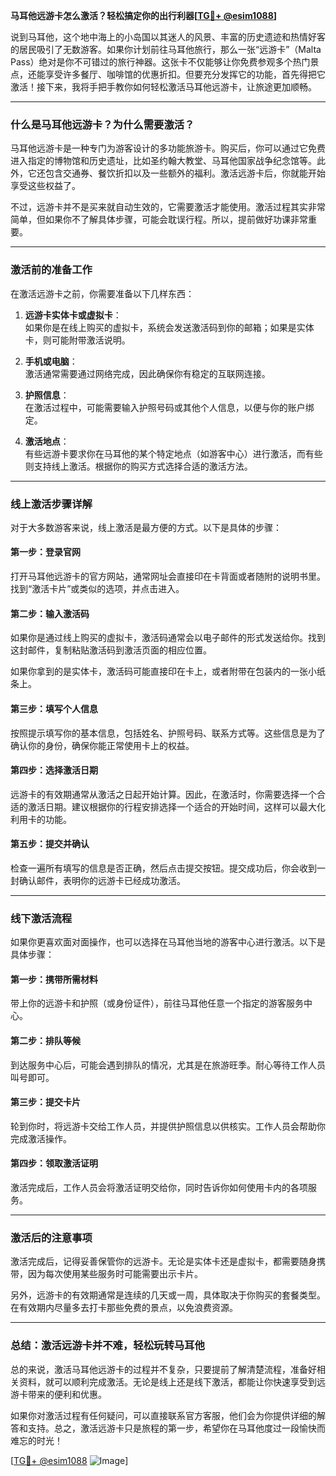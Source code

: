 **马耳他远游卡怎么激活？轻松搞定你的出行利器[[TG💪+ @esim1088](https://t.me/s/esim1088)]**

说到马耳他，这个地中海上的小岛国以其迷人的风景、丰富的历史遗迹和热情好客的居民吸引了无数游客。如果你计划前往马耳他旅行，那么一张“远游卡”（Malta Pass）绝对是你不可错过的旅行神器。这张卡不仅能够让你免费参观多个热门景点，还能享受许多餐厅、咖啡馆的优惠折扣。但要充分发挥它的功能，首先得把它激活！接下来，我将手把手教你如何轻松激活马耳他远游卡，让旅途更加顺畅。

---

### **什么是马耳他远游卡？为什么需要激活？**

马耳他远游卡是一种专门为游客设计的多功能旅游卡。购买后，你可以通过它免费进入指定的博物馆和历史遗址，比如圣约翰大教堂、马耳他国家战争纪念馆等。此外，它还包含交通券、餐饮折扣以及一些额外的福利。激活远游卡后，你就能开始享受这些权益了。

不过，远游卡并不是买来就自动生效的，它需要激活才能使用。激活过程其实非常简单，但如果你不了解具体步骤，可能会耽误行程。所以，提前做好功课非常重要。

---

### **激活前的准备工作**

在激活远游卡之前，你需要准备以下几样东西：

1. **远游卡实体卡或虚拟卡**：  
   如果你是在线上购买的虚拟卡，系统会发送激活码到你的邮箱；如果是实体卡，则可能附带激活说明。

2. **手机或电脑**：  
   激活通常需要通过网络完成，因此确保你有稳定的互联网连接。

3. **护照信息**：  
   在激活过程中，可能需要输入护照号码或其他个人信息，以便与你的账户绑定。

4. **激活地点**：  
   有些远游卡要求你在马耳他的某个特定地点（如游客中心）进行激活，而有些则支持线上激活。根据你的购买方式选择合适的激活方法。

---

### **线上激活步骤详解**

对于大多数游客来说，线上激活是最方便的方式。以下是具体的步骤：

#### **第一步：登录官网**
打开马耳他远游卡的官方网站，通常网址会直接印在卡背面或者随附的说明书里。找到“激活卡片”或类似的选项，并点击进入。

#### **第二步：输入激活码**
如果你是通过线上购买的虚拟卡，激活码通常会以电子邮件的形式发送给你。找到这封邮件，复制粘贴激活码到激活页面的相应位置。

如果你拿到的是实体卡，激活码可能直接印在卡上，或者附带在包装内的一张小纸条上。

#### **第三步：填写个人信息**
按照提示填写你的基本信息，包括姓名、护照号码、联系方式等。这些信息是为了确认你的身份，确保你能正常使用卡上的权益。

#### **第四步：选择激活日期**
远游卡的有效期通常从激活之日起开始计算。因此，在激活时，你需要选择一个合适的激活日期。建议根据你的行程安排选择一个适合的开始时间，这样可以最大化利用卡的功能。

#### **第五步：提交并确认**
检查一遍所有填写的信息是否正确，然后点击提交按钮。提交成功后，你会收到一封确认邮件，表明你的远游卡已经成功激活。

---

### **线下激活流程**

如果你更喜欢面对面操作，也可以选择在马耳他当地的游客中心进行激活。以下是具体步骤：

#### **第一步：携带所需材料**
带上你的远游卡和护照（或身份证件），前往马耳他任意一个指定的游客服务中心。

#### **第二步：排队等候**
到达服务中心后，可能会遇到排队的情况，尤其是在旅游旺季。耐心等待工作人员叫号即可。

#### **第三步：提交卡片**
轮到你时，将远游卡交给工作人员，并提供护照信息以供核实。工作人员会帮助你完成激活操作。

#### **第四步：领取激活证明**
激活完成后，工作人员会将激活证明交给你，同时告诉你如何使用卡内的各项服务。

---

### **激活后的注意事项**

激活完成后，记得妥善保管你的远游卡。无论是实体卡还是虚拟卡，都需要随身携带，因为每次使用某些服务时可能需要出示卡片。

另外，远游卡的有效期通常是连续的几天或一周，具体取决于你购买的套餐类型。在有效期内尽量多去打卡那些免费的景点，以免浪费资源。

---

### **总结：激活远游卡并不难，轻松玩转马耳他**

总的来说，激活马耳他远游卡的过程并不复杂，只要提前了解清楚流程，准备好相关资料，就可以顺利完成激活。无论是线上还是线下激活，都能让你快速享受到远游卡带来的便利和优惠。

如果你对激活过程有任何疑问，可以直接联系官方客服，他们会为你提供详细的解答和支持。总之，激活远游卡只是旅程的第一步，希望你在马耳他度过一段愉快而难忘的时光！

[[TG💪+ @esim1088](https://t.me/s/esim1088) ![Image](https://i.postimg.cc/4NQfJmqS/Snipaste-2025-05-13-00-14-12.png)]